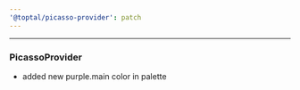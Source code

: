 ```yaml
---
'@toptal/picasso-provider': patch
---
```


---
### PicassoProvider

- added new purple.main color in palette
